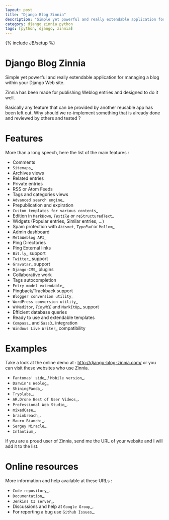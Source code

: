 ```yaml
---
layout: post
title: "Django Blog Zinnia"
description: "Simple yet powerful and really extendable application for managing a blog"
category: django zinnia python 
tags: [python, django, zinnia]
---
```

{% include JB/setup %}

Django Blog Zinnia
==================

Simple yet powerful and really extendable application for managing a blog
within your Django Web site.

Zinnia has been made for publishing Weblog entries and designed to do it well.

Basically any feature that can be provided by another reusable app has been
left out.
Why should we re-implement something that is already done and reviewed by
others and tested ?

Features
========

More than a long speech, here the list of the main features :

* Comments
* `Sitemaps`_
* Archives views
* Related entries
* Private entries
* RSS or Atom Feeds
* Tags and categories views
* `Advanced search engine`_
* Prepublication and expiration
* `Custom templates for various contents`_
* Edition in `MarkDown`_, `Textile`_ or `reStructuredText`_
* Widgets (Popular entries, Similar entries, ...)
* Spam protection with `Akismet`_, `TypePad`_ or `Mollom`_
* Admin dashboard
* `MetaWeblog API`_
* Ping Directories
* Ping External links
* `Bit.ly`_ support
* `Twitter`_ support
* `Gravatar`_ support
* `Django-CMS`_ plugins
* Collaborative work
* Tags autocompletion
* `Entry model extendable`_
* Pingback/Trackback support
* `Blogger conversion utility`_
* `WordPress conversion utility`_
* `WYMeditor`_, `TinyMCE`_ and `MarkItUp`_ support
* Efficient database queries
* Ready to use and extendable templates
* `Compass`_ and `Sass3`_ integration
* `Windows Live Writer`_ compatibility

Examples
========

Take a look at the online demo at : http://django-blog-zinnia.com/
or you can visit these websites who use Zinnia.

* `Fantomas' side`_  / `Mobile version`_.
* `Darwin's Weblog`_
* `ShiningPanda`_.
* `Tryolabs`_.
* `AR.Drone Best of User Videos`_.
* `Professional Web Studio`_.
* `mixedCase`_.
* `brainbreach`_.
* `Mauro Bianchi`_.
* `Sergey Miracle`_.
* `Infantium`_.


If you are a proud user of Zinnia, send me the URL of your website and I
will add it to the list.

Online resources
================

More information and help available at these URLs :

* `Code repository`_.
* `Documentation`_.
* `Jenkins CI server`_.
* Discussions and help at `Google Group`_.
* For reporting a bug use `Github Issues`_.


